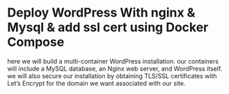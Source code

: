 # Deploy WordPress With nginx & Mysql & add ssl cert using Docker Compose

here we will build a multi-container WordPress installation. our containers will include a MySQL database, an Nginx web server, and WordPress itself. we  will also secure our installation by obtaining TLS/SSL certificates with Let’s Encrypt for the domain we want associated with our site. 

